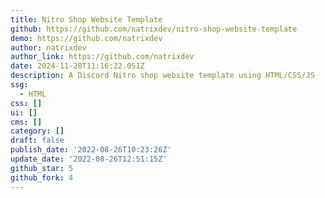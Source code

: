 ```yaml
---
title: Nitro Shop Website Template
github: https://github.com/natrixdev/nitro-shop-website-template
demo: https://github.com/natrixdev
author: natrixdev
author_link: https://github.com/natrixdev
date: 2024-11-28T11:16:22.051Z
description: A Discord Nitro shop website template using HTML/CSS/JS
ssg:
  - HTML
css: []
ui: []
cms: []
category: []
draft: false
publish_date: '2022-08-26T10:23:26Z'
update_date: '2022-08-26T12:51:15Z'
github_star: 5
github_fork: 4
---
```

